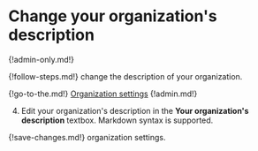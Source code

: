 # Change your organization's description

{!admin-only.md!}

{!follow-steps.md!} change the description of your organization.

{!go-to-the.md!} [Organization settings](/#organization/organization-settings)
{!admin.md!}

4. Edit your organization's description in the **Your organization's description**
textbox. Markdown syntax is supported.

{!save-changes.md!} organization settings.
